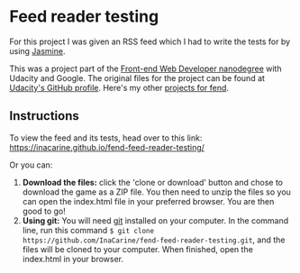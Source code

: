 # Feed reader testing
For this project I was given an RSS feed which I had to write the tests for by using [Jasmine](https://jasmine.github.io/).

This was a project part of the [Front-end Web Developer nanodegree](https://eu.udacity.com/course/front-end-web-developer-nanodegree--nd001) with Udacity and Google. The original files for the project can be found at [Udacity's GitHub profile](https://github.com/udacity/frontend-nanodegree-feedreader). Here's my other [projects for fend](https://inacarine.github.io/fend).

## Instructions
To view the feed and its tests, head over to this link: https://inacarine.github.io/fend-feed-reader-testing/

Or you can:
1. **Download the files:** click the 'clone or download' button and chose to download the game as a ZIP file. You then need to unzip the files so you can open the index.html file in your preferred browser. You are then good to go!
2. **Using git:** You will need [git](https://git-scm.com/) installed on your computer. In the command line, run this command `$ git clone https://github.com/InaCarine/fend-feed-reader-testing.git`, and the files will be cloned to your computer. When finished, open the index.html in your browser.
